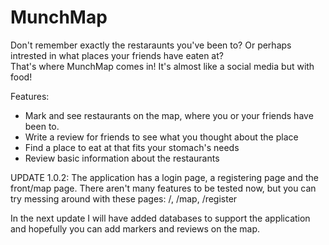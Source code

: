 # MunchMap
Don't remember exactly the restaraunts you've been to? Or perhaps intrested in what places your friends have eaten at?  
That's where MunchMap comes in! It's almost like a social media but with food!

Features:
- Mark and see restaurants on the map, where you or your friends have been to.
- Write a review for friends to see what you thought about the place
- Find a place to eat at that fits your stomach's needs
- Review basic information about the restaurants
  
UPDATE 1.0.2:
The application has a login page, a registering page and the front/map page.
There aren't many features to be tested now, but you can try messing around with these pages:
/, /map, /register

In the next update I will have added databases to support the application and hopefully you can add markers and reviews on the map.